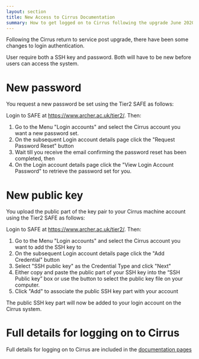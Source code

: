 ```yaml
---
layout: section
title: New Access to Cirrus Documentation
summary: How to get logged on to Cirrus following the upgrade June 2020
---
```



Following the Cirrus return to service post upgrade, there have been some changes to login authentication.

User require both a SSH key and password.  Both will have to be new before users can access the system. 

# New password

You request a new password be set using the Tier2 SAFE as follows:

Login to SAFE at https://www.archer.ac.uk/tier2/. Then:

1. Go to the Menu "Login accounts" and select the Cirrus account you want a new password set.
2. On the subsequent Login account details page click the "Request Password Reset" button
3. Wait till you receive the email confirming the password reset has been completed, then
4. On the Login account details page click the "View Login Account Password" to retrieve the password set for you.

# New public key

You upload the public part of the key pair to your Cirrus machine account using the Tier2 SAFE as follows:

Login to SAFE at https://www.archer.ac.uk/tier2/. Then:

1. Go to the Menu "Login accounts" and select the Cirrus account you want to add the SSH key to 
2. On the subsequent Login account details page click the "Add Credential" button 
3. Select "SSH public key" as the Credential Type and click "Next"
4. Either copy and paste the public part of your SSH key into the “SSH Public key” box or use the button to select the public key file on your computer.
5. Click "Add" to associate the public SSH key part with your account

The public SSH key part will now be added to your login account on the Cirrus system.

# Full details for logging on to Cirrus

Full details for logging on to Cirrus are included in the [documentation pages](https://cirrus.readthedocs.io/en/master/user-guide/connecting.html )




